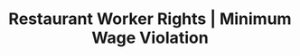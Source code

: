 ---
title: Restaurant Worker Rights | Minimum Wage Violation
layout: entitlement
name: Restaurant Worker
experience: "I did not get paid above $7.25 for work I performed"
right: wage-rights

entitlement:
  - header: You have the right to be paid above $7.25 for work you performed.
  - description: You have the right to be paid at least the federal minimum wage ($7.25) for all hours worked regardless of whether you are paid by the hour, the day, or at a piece rate. Some state laws provide greater employee protections; employers must comply with both.

actions:
  - { header: "File a complaint to return your lost wages.", description: "You have a right to claim your lost wages by filing a complaint with the Wage and Hour Division at DOL.", id: "whd-claim", cta: "File a Claim" }

---